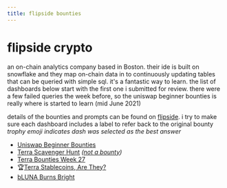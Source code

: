 ```yaml
---
title: flipside bounties
---
```


# flipside crypto
an on-chain analytics company based in Boston. their ide is built on snowflake and they map on-chain data in to continuously updating tables that can be queried with simple sql. it's a fantastic way to learn. the list of dashboards below start with the first one i submitted for review. there were a few failed queries the week before, so the uniswap beginner bounties is really where is started to learn (mid June 2021)  

details of the bounties and prompts can be found on [flipside](https://www.notion.so/Flipside-Crypto-Bounty-Programs-8a6400e3d85049b79875d5200206974e). i try to make sure each dashboard includes a label to refer back to the original bounty  
*trophy emoji indicates dash was selected as the best answer*  

 - [Uniswap Beginner Bounties](https://app.flipsidecrypto.com/dashboard/uni-beginner-bounties-fk3Pkh)
 - [Terra Scavenger Hunt](https://app.flipsidecrypto.com/dashboard/terra-scavenger-hunt-4eQcmK) *([not a bounty](https://www.notion.so/Terra-Explorer-Hunt-7d77cf0c41be475daf1cdec34354fbc4))*
 - [Terra Bounties Week 27](https://app.flipsidecrypto.com/dashboard/terra-bounties-week-27-NfBOiu)
 - 🏆[Terra Stablecoins, Are They?](https://app.flipsidecrypto.com/dashboard/terra-stablecoins-are-they-H4uNMJ)
 - [bLUNA Burns Bright](https://app.flipsidecrypto.com/dashboard/b-luna-burns-bright-GSCl6R)
